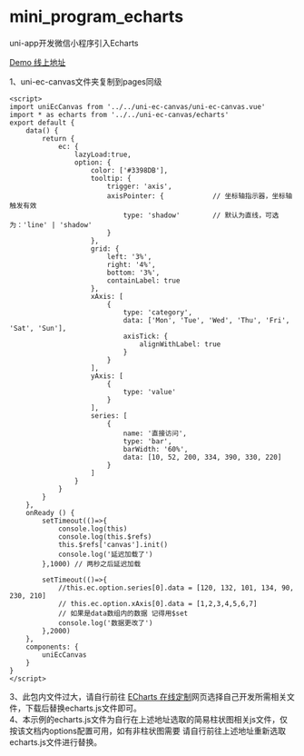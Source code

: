 # mini_program_echarts
uni-app开发微信小程序引入Echarts

[Demo 线上地址](https://github.com/theForagingPawns/mini_program_echarts)

1、uni-ec-canvas文件夹复制到pages同级  

    <script>  
    import uniEcCanvas from '../../uni-ec-canvas/uni-ec-canvas.vue'  
    import * as echarts from '../../uni-ec-canvas/echarts'  
    export default {  
        data() {  
            return {  
                ec: {  
			        lazyLoad:true,  
			        option: {  
                        color: ['#3398DB'],  
                        tooltip: {  
                            trigger: 'axis',  
                            axisPointer: {            // 坐标轴指示器，坐标轴触发有效  
                                type: 'shadow'        // 默认为直线，可选为：'line' | 'shadow'  
                            }  
                        },  
                        grid: {  
                            left: '3%',  
                            right: '4%',  
                            bottom: '3%',  
                            containLabel: true  
                        },  
                        xAxis: [  
                            {  
                                type: 'category',  
                                data: ['Mon', 'Tue', 'Wed', 'Thu', 'Fri', 'Sat', 'Sun'],  
                                axisTick: {  
                                    alignWithLabel: true  
                                }  
                            }  
                        ],  
                        yAxis: [  
                            {  
                                type: 'value'  
                            }  
                        ],  
                        series: [  
                            {  
                                name: '直接访问',  
                                type: 'bar',  
                                barWidth: '60%',  
                                data: [10, 52, 200, 334, 390, 330, 220]  
                            }  
                        ]  
			        }  
			    }  
            }     
        },  
        onReady () {  
            setTimeout(()=>{  
                console.log(this)  
                console.log(this.$refs)  
                this.$refs['canvas'].init()  
                console.log('延迟加载了')  
            },1000) // 两秒之后延迟加载  
        
            setTimeout(()=>{  
                //this.ec.option.series[0].data = [120, 132, 101, 134, 90, 230, 210]  
                // this.ec.option.xAxis[0].data = [1,2,3,4,5,6,7]  
                // 如果是data数组内的数据 记得用$set  
                console.log('数据更改了')  
            },2000)  
        },  
        components: {  
            uniEcCanvas  
        }  
    }  
    </script>  

3、此包内文件过大，请自行前往 [ECharts 在线定制](http://echarts.baidu.com/builder.html)网页选择自己开发所需相关文件，下载后替换echarts.js文件即可。  
4、本示例的echarts.js文件为自行在上述地址选取的简易柱状图相关js文件，仅按该文档内options配置可用，如有非柱状图需要  请自行前往上述地址重新选取echarts.js文件进行替换。
